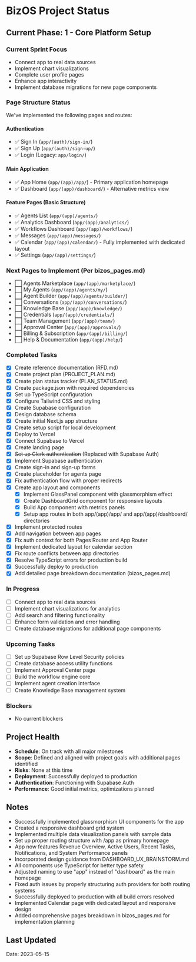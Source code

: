 # BizOS Project Status

## Current Phase: 1 - Core Platform Setup

### Current Sprint Focus
- Connect app to real data sources
- Implement chart visualizations
- Complete user profile pages
- Enhance app interactivity
- Implement database migrations for new page components

### Page Structure Status
We've implemented the following pages and routes:

#### Authentication
- ✅ Sign In (`app/(auth)/sign-in/`)
- ✅ Sign Up (`app/(auth)/sign-up/`)
- ✅ Login (Legacy: `app/login/`)

#### Main Application
- ✅ App Home (`app/(app)/app/`) - Primary application homepage
- ✅ Dashboard (`app/(app)/dashboard/`) - Alternative metrics view

#### Feature Pages (Basic Structure)
- ✅ Agents List (`app/(app)/agents/`)
- ✅ Analytics Dashboard (`app/(app)/analytics/`)
- ✅ Workflows Dashboard (`app/(app)/workflows/`)
- ✅ Messages (`app/(app)/messages/`)
- ✅ Calendar (`app/(app)/calendar/`) - Fully implemented with dedicated layout
- ✅ Settings (`app/(app)/settings/`)

### Next Pages to Implement (Per bizos_pages.md)
- ⬜ Agents Marketplace (`app/(app)/marketplace/`)
- ⬜ My Agents (`app/(app)/agents/my/`)
- ⬜ Agent Builder (`app/(app)/agents/builder/`)
- ⬜ Conversations (`app/(app)/conversations/`)
- ⬜ Knowledge Base (`app/(app)/knowledge/`)
- ⬜ Credentials (`app/(app)/credentials/`)
- ⬜ Team Management (`app/(app)/team/`)
- ⬜ Approval Center (`app/(app)/approvals/`)
- ⬜ Billing & Subscription (`app/(app)/billing/`)
- ⬜ Help & Documentation (`app/(app)/help/`)

### Completed Tasks
- [x] Create reference documentation (RFD.md)
- [x] Create project plan (PROJECT_PLAN.md)
- [x] Create plan status tracker (PLAN_STATUS.md)
- [x] Create package.json with required dependencies
- [x] Set up TypeScript configuration
- [x] Configure Tailwind CSS and styling
- [x] Create Supabase configuration
- [x] Design database schema
- [x] Create initial Next.js app structure
- [x] Create setup script for local development
- [x] Deploy to Vercel
- [x] Connect Supabase to Vercel
- [x] Create landing page
- [x] ~~Set up Clerk authentication~~ (Replaced with Supabase Auth)
- [x] Implement Supabase authentication
- [x] Create sign-in and sign-up forms
- [x] Create placeholder for agents page
- [x] Fix authentication flow with proper redirects
- [x] Create app layout and components
  - [x] Implement GlassPanel component with glassmorphism effect
  - [x] Create DashboardGrid component for responsive layouts
  - [x] Build App component with metrics panels
  - [x] Setup app routes in both app/(app)/app/ and app/(app)/dashboard/ directories
- [x] Implement protected routes
- [x] Add navigation between app pages
- [x] Fix auth context for both Pages Router and App Router
- [x] Implement dedicated layout for calendar section
- [x] Fix route conflicts between app directories
- [x] Resolve TypeScript errors for production build
- [x] Successfully deploy to production
- [x] Add detailed page breakdown documentation (bizos_pages.md)

### In Progress
- [ ] Connect app to real data sources
- [ ] Implement chart visualizations for analytics
- [ ] Add search and filtering functionality
- [ ] Enhance form validation and error handling
- [ ] Create database migrations for additional page components

### Upcoming Tasks
- [ ] Set up Supabase Row Level Security policies
- [ ] Create database access utility functions
- [ ] Implement Approval Center page
- [ ] Build the workflow engine core
- [ ] Implement agent creation interface
- [ ] Create Knowledge Base management system

### Blockers
- No current blockers

## Project Health
- **Schedule**: On track with all major milestones
- **Scope**: Defined and aligned with project goals with additional pages identified
- **Risks**: None at this time
- **Deployment**: Successfully deployed to production
- **Authentication**: Functioning with Supabase Auth
- **Performance**: Good initial metrics, optimizations planned

## Notes
- Successfully implemented glassmorphism UI components for the app
- Created a responsive dashboard grid system
- Implemented multiple data visualization panels with sample data
- Set up proper routing structure with /app as primary homepage
- App now features Revenue Overview, Active Users, Recent Tasks, Notifications, and System Performance panels
- Incorporated design guidance from DASHBOARD_UX_BRAINSTORM.md
- All components use TypeScript for better type safety
- Adjusted naming to use "app" instead of "dashboard" as the main homepage
- Fixed auth issues by properly structuring auth providers for both routing systems
- Successfully deployed to production with all build errors resolved
- Implemented Calendar page with dedicated layout and responsive design
- Added comprehensive pages breakdown in bizos_pages.md for implementation planning

## Last Updated
<!-- Will be updated with each status change -->
Date: 2023-05-15 